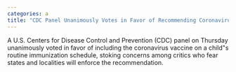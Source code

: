 ```yaml
---
categories: a
title: "CDC Panel Unanimously Votes in Favor of Recommending Coronavirus Vaccine to Child Immunization Schedule"
---
```

A U.S. Centers for Disease Control and Prevention (CDC) panel on Thursday unanimously voted in favor of including the coronavirus vaccine on a child"s routine immunization schedule, stoking concerns among critics who fear states and localities will enforce the recommendation.